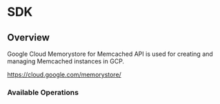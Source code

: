 # SDK

## Overview

Google Cloud Memorystore for Memcached API is used for creating and managing Memcached instances in GCP.

<https://cloud.google.com/memorystore/>
### Available Operations

